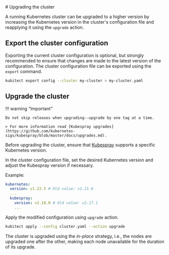 <div markdown="1" class="text-center">
# Upgrading the cluster
</div>

A running Kubernetes cluster can be upgraded to a higher version by increasing the Kubernetes version in the cluster's configuration file and reapplying it using the `upgrade` action.


## Export the cluster configuration

Exporting the current cluster configuration is optional, but strongly recommended to ensure that changes are made to the latest version of the configuration.
The cluster configuration file can be exported using the `export` command.

```sh
kubitect export config --cluster my-cluster > my-cluster.yaml
```


## Upgrade the cluster

!!! warning "Important"

    Do not skip releases when upgrading--upgrade by one tag at a time.

    > For more information read [Kubespray upgrades](https://github.com/kubernetes-sigs/kubespray/blob/master/docs/upgrades.md).

Before upgrading the cluster, ensure that [Kubespray](https://github.com/kubernetes-sigs/kubespray#supported-components) supports a specific Kubernetes version.

In the cluster configuration file, set the desired Kubernetes version and adjust the Kubespray version if necessary.

Example:
```yaml title="cluster.yaml"
kubernetes:
  version: v1.22.5 # Old value: v1.21.6
  ...
  kubespray:
    version: v2.18.0 # Old value: v2.17.1
    ...
```

Apply the modified configuration using `upgrade` action.
```sh
kubitect apply --config cluster.yaml --action upgrade
```

The cluster is upgraded using the *in-place* strategy, i.e., the nodes are upgraded one after the other, making each node unavailable for the duration of its upgrade.
